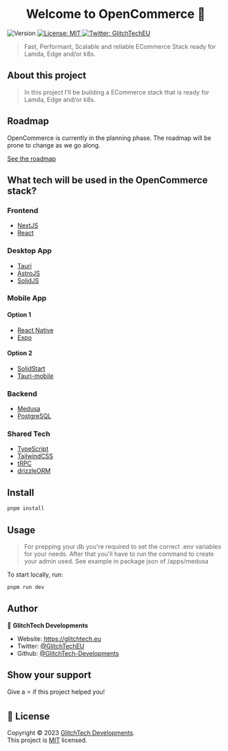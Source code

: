 <h1 align="center">Welcome to OpenCommerce 👋</h1>
<p>
  <img alt="Version" src="https://img.shields.io/badge/version-0.0.1-blue.svg?cacheSeconds=2592000" />
  <a href="https://github.com/GlitchTech-Developments/OpenCommerce/blob/main/LICENCE" target="_blank">
    <img alt="License: MIT" src="https://img.shields.io/badge/License-MIT-yellow.svg" />
  </a>
  <a href="https://twitter.com/GlitchTechEU" target="_blank">
    <img alt="Twitter: GlitchTechEU" src="https://img.shields.io/twitter/follow/GlitchTechEU.svg?style=social" />
  </a>
</p>

> Fast, Performant, Scalable and reliable ECommerce Stack ready for Lamda, Edge and/or k8s.

## About this project

> In this project I'll be building a ECommerce stack that is ready for Lamda, Edge and/or k8s.

## Roadmap

OpenCommerce is currently in the planning phase. The roadmap will be prone to change as we go along.

[See the roadmap](https://github.com/GlitchTech-Developments/OpenCommerce/blob/main/ROADMAP.md)

## What tech will be used in the OpenCommerce stack?

### Frontend

-   [NextJS](https://nextjs.org/)
-   [React](https://reactjs.org/)

### Desktop App

-   [Tauri](https://tauri.app)
-   [AstroJS](https://astro.build/)
-   [SolidJS](https://www.solidjs.com/)

### Mobile App

#### Option 1

-   [React Native](https://reactnative.dev/)
-   [Expo](https://expo.dev/)

#### Option 2

-   [SolidStart](https://start.solidjs.com/)
-   [Tauri-mobile](https://tauri.app)

### Backend

-   [Medusa](https://medusa-commerce.com/)
-   [PostgreSQL](https://www.postgresql.org/)

### Shared Tech

-   [TypeScript](https://www.typescriptlang.org/)
-   [TailwindCSS](https://tailwindcss.com/)
-   [tRPC](https://trpc.io/)
-   [drizzleORM](https://orm.drizzle.team/)

## Install

```sh
pnpm install
```

## Usage

> For prepping your db you're required to set the correct .env variables for your needs. After that you'll have to run the command to create your admin used. See example in package json of /apps/medusa

To start locally, run:

```sh
pnpm run dev
```

## Author

👤 **GlitchTech Developments**

-   Website: https://glitchtech.eu
-   Twitter: [@GlitchTechEU](https://twitter.com/GlitchTechEU)
-   Github: [@GlitchTech-Developments](https://github.com/GlitchTech-Developments)

## Show your support

Give a ⭐️ if this project helped you!

## 📝 License

Copyright © 2023 [GlitchTech Developments](https://github.com/GlitchTech-Developments).<br />
This project is [MIT](https://github.com/GlitchTech-Developments/OpenCommerce/blob/main/LICENCE) licensed.
